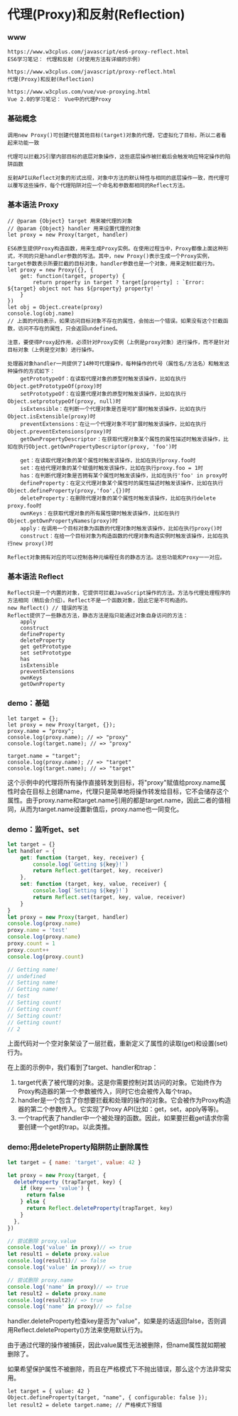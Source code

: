 # 代理(Proxy)和反射(Reflection)

### www
    https://www.w3cplus.com/javascript/es6-proxy-reflect.html
    ES6学习笔记： 代理和反射 (对使用方法有详细的示例)

    https://www.w3cplus.com/javascript/proxy-reflect.html
    代理(Proxy)和反射(Reflection)
    
    https://www.w3cplus.com/vue/vue-proxying.html
    Vue 2.0的学习笔记： Vue中的代理Proxy

### 基础概念
    调用new Proxy()可创建代替其他目标(target)对象的代理，它虚拟化了目标，所以二者看起来功能一致

    代理可以拦截JS引擎内部目标的底层对象操作，这些底层操作被拦截后会触发响应特定操作的陷阱函数

    反射API以Reflect对象的形式出现，对象中方法的默认特性与相同的底层操作一致，而代理可以覆写这些操作，每个代理陷阱对应一个命名和参数都相同的Reflect方法。
### 基本语法 Proxy
    // @param {Object} target 用来被代理的对象
    // @param {Object} handler 用来设置代理的对象
    let proxy = new Proxy(target, handler)

    ES6原生提供Proxy构造函数，用来生成Proxy实例。在使用过程当中，Proxy都像上面这种形式，不同的只是handler参数的写法。其中，new Proxy()表示生成一个Proxy实例，target参数表示所要拦截的目标对象，handler参数也是一个对象，用来定制拦截行为。
    let proxy = new Proxy({}, {
        get: function(target, property) {
            return property in target ? target[property] : `Error: ${target} object not has ${property} property! `
        }
    })
    let obj = Object.create(proxy) 
    console.log(obj.name)
    // 上面的代码表示，如果访问目标对象不存在的属性，会抛出一个错误。如果没有这个拦截函数，访问不存在的属性，只会返回undefined。

    注意，要使得Proxy起作用，必须针对Proxy实例（上例是proxy对象）进行操作，而不是针对目标对象（上例是空对象）进行操作。

    处理器对象handler一共提供了14种可代理操作，每种操作的代号（属性名/方法名）和触发这种操作的方式如下：
        getPrototypeOf：在读取代理对象的原型时触发该操作，比如在执行Object.getPrototypeOf(proxy)时
        setPrototypeOf：在设置代理对象的原型时触发该操作，比如在执行Object.setprototypeOf(proxy, null)时
        isExtensible：在判断一个代理对象是否是可扩展时触发该操作，比如在执行Object.isExtensible(proxy)时
        preventExtensions：在让一个代理对象不可扩展时触发该操作，比如在执行Object.preventExtensions(proxy)时
        getOwnPropertyDescriptor：在获取代理对象某个属性的属性描述时触发该操作，比如在执行Object.getOwnPropertyDescriptor(proxy, 'foo')时

        get：在读取代理对象的某个属性时触发该操作，比如在执行proxy.foo时
        set：在给代理对象的某个赋值时触发该操作，比如在执行proxy.foo = 1时
        has：在判断代理对象是否拥有某个属性时触发该操作，比如在执行'foo' in proxy时
        defineProperty：在定义代理对象某个属性时的属性描述时触发该操作，比如在执行Object.defineProperty(proxy,'foo',{})时
        deleteProperty：在删除代理对象的某个属性时触发该操作，比如在执行delete proxy.foo时
        ownKeys：在获取代理对象的所有属性键时触发该操作，比如在执行Object.getOwnPropertyNames(proxy)时
        apply：在调用一个目标对象为函数的代理对象时触发该操作，比如在执行proxy()时
        construct：在给一个目标对象为构造函数的代理对象构造实例时触发该操作，比如在执行new proxy()时

    Reflect对象拥有对应的可以控制各种元编程任务的静态方法。这些功能和Proxy一一对应。

### 基本语法 Reflect
    Reflect只是一个内置的对象，它提供可拦截JavaScript操作的方法。方法与代理处理程序的方法相同（稍后会介绍）。Reflect不是一个函数对象，因此它是不可构造的。
    new Reflect() // 错误的写法
    Reflect提供了一些静态方法，静态方法是指只能通过对象自身访问的方法：
        apply 
        construct 
        defineProperty 
        deleteProperty
        get getPrototype
        set setPrototype
        has 
        isExtensible 
        preventExtensions 
        ownKeys
        getOwnProperty


### demo：基础
```
let target = {}; 
let proxy = new Proxy(target, {}); 
proxy.name = "proxy"; 
console.log(proxy.name); // => "proxy" 
console.log(target.name); // => "proxy" 

target.name = "target"; 
console.log(proxy.name); // => "target" 
console.log(target.name); // => "target"
```
这个示例中的代理将所有操作直接转发到目标，将"proxy"赋值给proxy.name属性时会在目标上创建name，代理只是简单地将操作转发给目标，它不会储存这个属性。由于proxy.name和target.name引用的都是target.name，因此二者的值相同，从而为target.name设置新值后，proxy.name也一同变化。
    
### demo：监听get、set
```js
let target = {}
let handler = {
    get: function (target, key, receiver) {
        console.log(`Getting ${key}!`)
        return Reflect.get(target, key, receiver)
    },
    set: function (target, key, value, receiver) {
        console.log(`Setting ${key}!`)
        return Reflect.set(target, key, value, receiver)
    }
}
let proxy = new Proxy(target, handler)
console.log(proxy.name)
proxy.name = 'test' 
console.log(proxy.name)
proxy.count = 1 
proxy.count++
console.log(proxy.count)

// Getting name!
// undefined
// Setting name!
// Getting name!
// test
// Setting count!
// Getting count!
// Setting count!
// Getting count!
// 2
```
上面代码对一个空对象架设了一层拦截，重新定义了属性的读取(get)和设置(set)行为。

在上面的示例中，我们看到了target、handler和trap：

1. target代表了被代理的对象。这是你需要控制对其访问的对象。它始终作为Proxy构造器的第一个参数被传入，同时它也会被传入每个trap。
2. handler是一个包含了你想要拦截和处理的操作的对象。它会被作为Proxy构造器的第二个参数传入。它实现了Proxy API(比如：get，set，apply等等)。
3. 一个trap代表了handler中一个被处理的函数。因此，如果要拦截get请求你需要创建一个get的trap。以此类推。

### demo:用deleteProperty陷阱防止删除属性
```js
let target = { name: 'target', value: 42 }

let proxy = new Proxy(target, {
  deleteProperty (trapTarget, key) {
    if (key === 'value') {
      return false
    } else {
      return Reflect.deleteProperty(trapTarget, key)
    }
  },
})

// 尝试删除 proxy.value
console.log('value' in proxy)// => true
let result1 = delete proxy.value
console.log(result1)// => false
console.log('value' in proxy)// => true

// 尝试删除 proxy.name
console.log('name' in proxy)// => true
let result2 = delete proxy.name
console.log(result2)// => true
console.log('name' in proxy)// => false
```

handler.deleteProperty检查key是否为"value"，如果是的话返回false，否则调用Reflect.deleteProperty()方法来使用默认行为。

由于通过代理的操作被捕获，因此value属性无法被删除，但name属性就如期被删除了。

如果希望保护属性不被删除，而且在严格模式下不抛出错误，那么这个方法非常实用。
```
let target = { value: 42 } 
Object.defineProperty(target, "name", { configurable: false });
let result2 = delete target.name; // 严格模式下报错
```